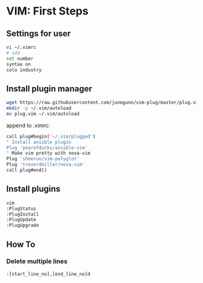 # VIM: First Steps
## Settings for user
```bash
vi ~/.vimrc
# add
set number
syntax on
colo industry
```
## Install plugin manager
```bash
wget https://raw.githubusercontent.com/junegunn/vim-plug/master/plug.vim
mkdir -p ~/.vim/autoload
mv plug.vim ~/.vim/autoload
```
append to .vimrc:
```bash
call plug#begin('~/.vim/plugged')
" Install ansible plugin 
Plug 'pearofducks/ansible-vim'
" Make vim pretty with nova-vim
Plug 'sheerun/vim-polyglot'
Plug 'trevordmiller/nova-vim'
call plug#end()
```
## Install plugins
```bash
vim
:PlugStatus
:PlugInstall
:PlugUpdate
:PlugUpgrade
```
## How To
### Delete multiple lines
```bash
:[start_line_no],[end_line_no]d
```
